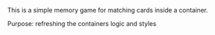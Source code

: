This is a simple memory game for matching cards inside a container.

Purpose: refreshing the containers logic and styles